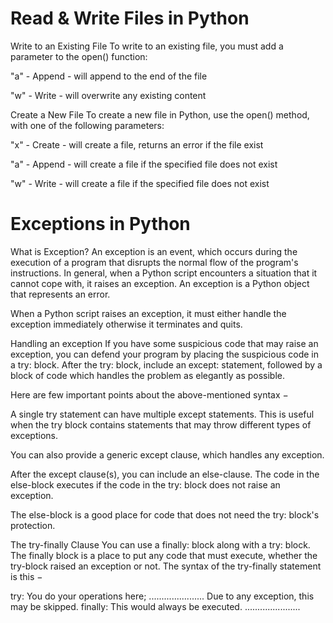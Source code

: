 # Read & Write Files in Python


Write to an Existing File
To write to an existing file, you must add a parameter to the open() function:

"a" - Append - will append to the end of the file

"w" - Write - will overwrite any existing content

Create a New File
To create a new file in Python, use the open() method, with one of the following parameters:

"x" - Create - will create a file, returns an error if the file exist

"a" - Append - will create a file if the specified file does not exist

"w" - Write - will create a file if the specified file does not exist


# Exceptions in Python
What is Exception?
An exception is an event, which occurs during the execution of a program that disrupts the normal flow of the program's
instructions. In general, when a Python script encounters a situation that it cannot cope with, it raises an exception.
An exception is a Python object that represents an error.

When a Python script raises an exception, it must either handle the exception immediately otherwise it terminates and quits.

Handling an exception
If you have some suspicious code that may raise an exception, you can defend your program by placing the suspicious code in a try: block. After the try: block, include an except: statement, followed by a block of code which handles the problem as elegantly as possible.

Here are few important points about the above-mentioned syntax −

A single try statement can have multiple except statements. This is useful when the try block contains statements that may throw different types of exceptions.

You can also provide a generic except clause, which handles any exception.

After the except clause(s), you can include an else-clause. The code in the else-block executes if the code in the try: block does not raise an exception.

The else-block is a good place for code that does not need the try: block's protection.

The try-finally Clause
You can use a finally: block along with a try: block. The finally block is a place to put any code that must execute, whether the try-block raised an exception or not. The syntax of the try-finally statement is this −

try:
   You do your operations here;
   ......................
   Due to any exception, this may be skipped.
finally:
   This would always be executed.
   ......................
